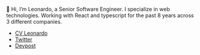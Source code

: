 👋 Hi, I’m Leonardo, a Senior Software Engineer. I specialize in web technologies. Working with React and typescript for the past 8 years across 3 different companies.

- [CV Leonardo](https://docs.google.com/document/d/1YVBhQ5PEqt99lvB7oKys0SiVSFagUf5BWePaBc5K6Xg/edit?usp=sharing) 
- [Twitter](https://twitter.com/leo_polymath)
- [Devpost](https://devpost.com/leopolymath)

  
<!---
polymathBTC/polymathBTC is a ✨ special ✨ repository because its `README.md` (this file) appears on your GitHub profile.
You can click the Preview link to take a look at your changes.
--->
